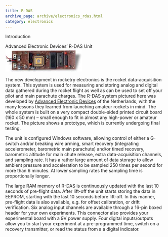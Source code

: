 ```yaml
---
title: R-DAS
archive_page: archive/electronics_rdas.html
category: electronics
---
```

Introduction

Advanced Electronic Devices’ R-DAS Unit ![](/images/electronics_rdas.jpg)

The new development in rocketry electronics is the rocket data-acquisition system. This system is used for measuring and storing analog and digital data gathered during the rocket flight as well as can be used to set off your pilot and main parachute charges. The R-DAS system pictured here was developed by [Advanced Electronic Devices](http://www.iae.nl/users/aed/rdas/rdas.htm) of the Netherlands, with the many lessons they learned from launching amateur rockets in mind. The whole system is built on a very compact double-sided printed circuit board (160 x 50 mm) – small enough to fit in almost any high-power or amateur rocket. The picture shows a prototype, which is currently undergoing final testing.

The unit is configured Windows software, allowing control of either a G-switch and/or breaking wire arming, smart recovery (integrating accelerometer, barometric main parachute) and/or timed recovery, barometric altitude for main chute release, extra data-acquisition channels, and sampling rate. It has a rather large amount of data storage to allow ambient pressure and acceleration to be sampled 250 times per second for more than 6 minutes. At lower sampling rates the sampling time is proportionally longer.

The large RAM memory of R-DAS is continuously updated with the last 10 seconds of pre-flight data. After lift-off the unit starts storing the data in EEPROM, starting with the last 10 seconds before lift-off. In this manner, pre-flight data is also available, e.g. for offset calibration, or drift verification. Six analog input channels are available through a 16-pin boxed header for your own experiments. This connector also provides your experimental board with a 9V power supply. Four digital inputs/outputs allow you to start your experiment at a pre-programmed time, switch on a recovery transmitter, or read the status from a a digital indicator.

